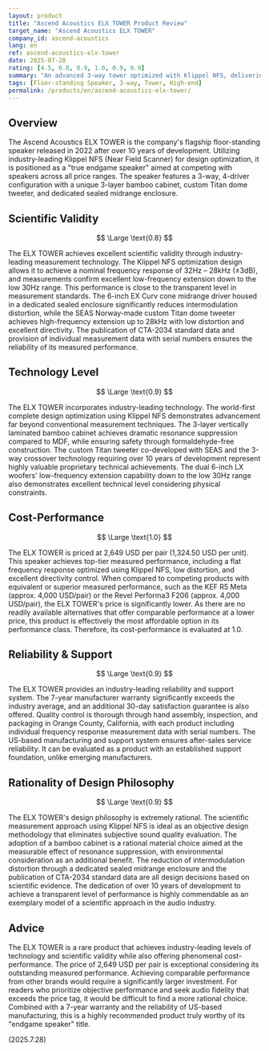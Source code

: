 ```yaml
---
layout: product
title: "Ascend Acoustics ELX TOWER Product Review"
target_name: "Ascend Acoustics ELX TOWER"
company_id: ascend-acoustics
lang: en
ref: ascend-acoustics-elx-tower
date: 2025-07-28
rating: [4.5, 0.8, 0.9, 1.0, 0.9, 0.9]
summary: "An advanced 3-way tower optimized with Klippel NFS, delivering exceptional measured performance at a class-disrupting price point."
tags: [Floor-standing Speaker, 3-way, Tower, High-end]
permalink: /products/en/ascend-acoustics-elx-tower/
---
```


## Overview

The Ascend Acoustics ELX TOWER is the company's flagship floor-standing speaker released in 2022 after over 10 years of development. Utilizing industry-leading Klippel NFS (Near Field Scanner) for design optimization, it is positioned as a "true endgame speaker" aimed at competing with speakers across all price ranges. The speaker features a 3-way, 4-driver configuration with a unique 3-layer bamboo cabinet, custom Titan dome tweeter, and dedicated sealed midrange enclosure.

## Scientific Validity

$$ \Large \text{0.8} $$

The ELX TOWER achieves excellent scientific validity through industry-leading measurement technology. The Klippel NFS optimization design allows it to achieve a nominal frequency response of 32Hz – 28kHz (±3dB), and measurements confirm excellent low-frequency extension down to the low 30Hz range. This performance is close to the transparent level in measurement standards. The 6-inch EX Curv cone midrange driver housed in a dedicated sealed enclosure significantly reduces intermodulation distortion, while the SEAS Norway-made custom Titan dome tweeter achieves high-frequency extension up to 28kHz with low distortion and excellent directivity. The publication of CTA-2034 standard data and provision of individual measurement data with serial numbers ensures the reliability of its measured performance.

## Technology Level

$$ \Large \text{0.9} $$

The ELX TOWER incorporates industry-leading technology. The world-first complete design optimization using Klippel NFS demonstrates advancement far beyond conventional measurement techniques. The 3-layer vertically laminated bamboo cabinet achieves dramatic resonance suppression compared to MDF, while ensuring safety through formaldehyde-free construction. The custom Titan tweeter co-developed with SEAS and the 3-way crossover technology requiring over 10 years of development represent highly valuable proprietary technical achievements. The dual 6-inch LX woofers' low-frequency extension capability down to the low 30Hz range also demonstrates excellent technical level considering physical constraints.

## Cost-Performance

$$ \Large \text{1.0} $$

The ELX TOWER is priced at 2,649 USD per pair (1,324.50 USD per unit). This speaker achieves top-tier measured performance, including a flat frequency response optimized using Klippel NFS, low distortion, and excellent directivity control. When compared to competing products with equivalent or superior measured performance, such as the KEF R5 Meta (approx. 4,000 USD/pair) or the Revel Performa3 F206 (approx. 4,000 USD/pair), the ELX TOWER's price is significantly lower. As there are no readily available alternatives that offer comparable performance at a lower price, this product is effectively the most affordable option in its performance class. Therefore, its cost-performance is evaluated at 1.0.

## Reliability & Support

$$ \Large \text{0.9} $$

The ELX TOWER provides an industry-leading reliability and support system. The 7-year manufacturer warranty significantly exceeds the industry average, and an additional 30-day satisfaction guarantee is also offered. Quality control is thorough through hand assembly, inspection, and packaging in Orange County, California, with each product including individual frequency response measurement data with serial numbers. The US-based manufacturing and support system ensures after-sales service reliability. It can be evaluated as a product with an established support foundation, unlike emerging manufacturers.

## Rationality of Design Philosophy

$$ \Large \text{0.9} $$

The ELX TOWER's design philosophy is extremely rational. The scientific measurement approach using Klippel NFS is ideal as an objective design methodology that eliminates subjective sound quality evaluation. The adoption of a bamboo cabinet is a rational material choice aimed at the measurable effect of resonance suppression, with environmental consideration as an additional benefit. The reduction of intermodulation distortion through a dedicated sealed midrange enclosure and the publication of CTA-2034 standard data are all design decisions based on scientific evidence. The dedication of over 10 years of development to achieve a transparent level of performance is highly commendable as an exemplary model of a scientific approach in the audio industry.

## Advice

The ELX TOWER is a rare product that achieves industry-leading levels of technology and scientific validity while also offering phenomenal cost-performance. The price of 2,649 USD per pair is exceptional considering its outstanding measured performance. Achieving comparable performance from other brands would require a significantly larger investment. For readers who prioritize objective performance and seek audio fidelity that exceeds the price tag, it would be difficult to find a more rational choice. Combined with a 7-year warranty and the reliability of US-based manufacturing, this is a highly recommended product truly worthy of its "endgame speaker" title.

(2025.7.28)
